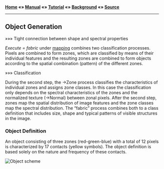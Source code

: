 **[Home](../README.md) «» [Manual](../manual/README.md) «» [Tutorial](../tutorial/README.md) «» [Background](../background/README.md) «» [Source](../source)**

------

## Object Generation

»»» Tight connection between shape and spectral properties

*Execute = fabric* under [mapping](../manual/) combines two classification processes. Pixels are combined to form zones, which are classified by means of their individual features and the resulting zones are combined to form objects according to the spatial combination (pattern) of the different zones.

»»» Classification

During the second step, the →Zone process classifies the characteristics of individual zones and assigns zone classes. In this case the classification only depends on the spectral characteristics of the zones and the normalized texture (→Normal) between zonal pixels. After the second step, zones map the spatial distribution of image features and the zone classes map the spectral distribution. The “fabric” process combines both to a class definition that includes size, shape and typical patterns of visible structures in the image.

### Object Definition

An object consisting of three zones (red-green-blue) with a total of 12 pixels is characterized by 17 contacts (yellow symbols). The object definition is based solely on the nature and frequency of these contacts.

![Object scheme]()
